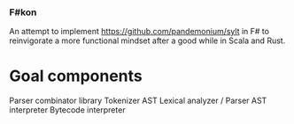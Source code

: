 ### F#kon
An attempt to implement https://github.com/pandemonium/sylt in F# to reinvigorate a more functional mindset after a good while in Scala and Rust.

# Goal components
Parser combinator library
Tokenizer
AST
Lexical analyzer / Parser
AST interpreter
Bytecode interpreter
